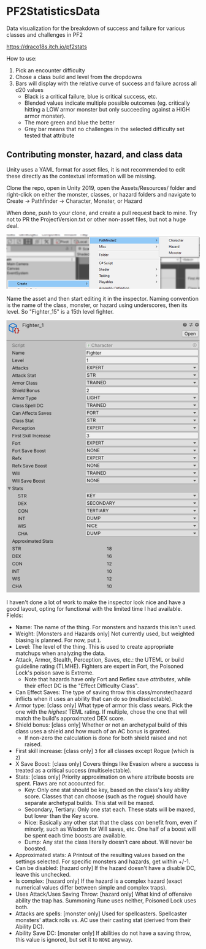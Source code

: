 # PF2StatisticsData
Data visualization for the breakdown of success and failure for various classes and challenges in PF2

https://draco18s.itch.io/pf2stats

How to use:

1. Pick an encounter difficulty
2. Chose a class build and level from the dropdowns
3. Bars will display with the relative curve of success and failure across all d20 values
     - Black is a critical failure, blue is critical success, etc.
	 - Blended values indicate multiple possible outcomes (eg. critically hitting a LOW armor monster but only succeeding against a HIGH armor monster).
	 - The more green and blue the better
	 - Grey bar means that no challenges in the selected difficulty set tested that attribute

## Contributing monster, hazard, and class data

Unity uses a YAML format for asset files, it is not recommended to edit these directly as the contextual information will be missing.

Clone the repo, open in Unity 2019, open the Assets/Resources/ folder and right-click on either the monster, classes, or hazard folders and navigate to Create -> Pathfinder -> Character, Monster, or Hazard

When done, push to your clone, and create a pull request back to mine. Try not to PR the ProjectVersion.txt or other non-asset files, but not a huge deal.

![Create menu](./docs/menu.png "Create menu")

Name the asset and then start editing it in the inspector.
Naming convention is the name of the class, monster, or hazard using underscores, then its level. So "Fighter_15" is a 15th level fighter.

![Unity inspector](./docs/inspector.png "Unity inspector")

I haven't done a lot of work to make the inspector look nice and have a good layout, opting for functional with the limited time I had available.
Fields:
 - Name: The name of the thing. For monsters and hazards this isn't used.
 - Weight: [Monsters and Hazards only] Not currently used, but weighted biasing is planned. For now, put `1`.
 - Level: The level of the thing. This is used to create appropriate matchups when analyzing the data.
 - Attack, Armor, Stealth, Perception, Saves, etc.: the UTEML or build guideline rating (TLMHE). Fighters are expert in Fort, the Poisoned Lock's poison save is Extreme.
     - Note that hazards have only Fort and Reflex save *attributes*, while their effect DC is the "Effect Difficulty Class".
 - Can Effect Saves: The type of saving throw this class/monster/hazard inflicts when it uses an ability that can do so (multiselectable).
 - Armor type: [class only] What type of armor this class wears. Pick the one with the *highest* TEML rating. If multiple, chose the one that will match the build's approximated DEX score.
 - Shield bonus: [class only] Whether or not an archetypal build of this class uses a shield and how much of an AC bonus is granted.
     - If non-zero the calculation is done for both shield raised and not raised.
 - First skill increase: [class only] `3` for all classes except Rogue (which is `2`)
 - X Save Boost: [class only] Covers things like Evasion where a success is treated as a critical success (multiselectable).
 - Stats: [class only] Priority approximation on where attribute boosts are spent. Flaws are not accounted for.
     - Key: Only one stat should be key, based on the class's key ability score. Classes that can choose (such as the rogue) should have separate archetypal builds. This stat will be maxed.
	 - Secondary, Tertiary: Only one stat each. These stats will be maxed, but lower than the Key score.
	 - Nice: Basically any other stat that the class *can* benefit from, even if minorly, such as Wisdom for Will saves, etc. One half of a boost will be spent each time boosts are available.
	 - Dump: Any stat the class literally doesn't care about. Will never be boosted.
 - Approximated stats: A Printout of the resulting values based on the settings selected. For specific monsters and hazards, get within +/-1.
 - Can be disabled: [hazard only] If the hazard doesn't have a disable DC, leave this unchecked.
 - Is complex: [hazard only] If the hazard is a complex hazard (exact numerical values differ between simple and complex traps).
 - Uses Attack/Uses Saving Throw: [hazard only] What kind of offensive ability the trap has. Summoning Rune uses neither, Poisoned Lock uses both.
 - Attacks are spells: [monster only] Used for spellcasters. Spellcaster monsters' attack rolls vs. AC use their casting stat (derived from their Ability DC).
 - Ability Save DC: [monster only] If abilities do not have a saving throw, this value is ignored, but set it to `NONE` anyway.
 
